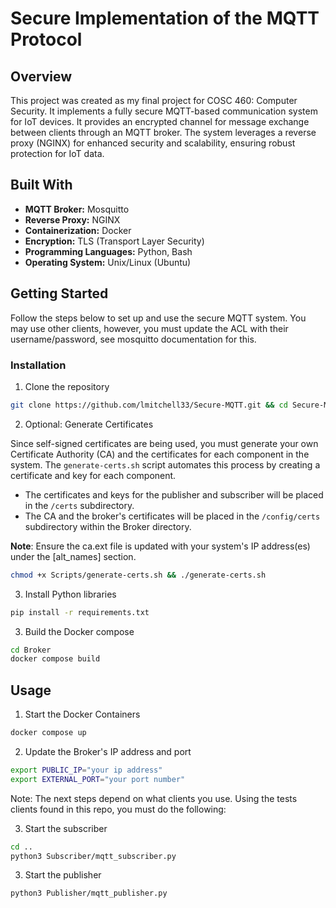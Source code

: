 # **Secure Implementation of the MQTT Protocol**

## **Overview**

This project was created as my final project for COSC 460: Computer Security. It implements a fully secure MQTT-based communication system for IoT devices. It provides an encrypted channel for message exchange between clients through an MQTT broker. The system leverages a reverse proxy (NGINX) for enhanced security and scalability, ensuring robust protection for IoT data.

## **Built With**

- **MQTT Broker:** Mosquitto
- **Reverse Proxy:** NGINX
- **Containerization:** Docker
- **Encryption:** TLS (Transport Layer Security)
- **Programming Languages:** Python, Bash
- **Operating System:** Unix/Linux (Ubuntu)

## **Getting Started**

Follow the steps below to set up and use the secure MQTT system. You may use other clients, however, you must update the ACL with their username/password, see mosquitto documentation for this.

### Installation

1. Clone the repository

```sh
git clone https://github.com/lmitchell33/Secure-MQTT.git && cd Secure-MQTT
```

2. Optional: Generate Certificates

Since self-signed certificates are being used, you must generate your own Certificate Authority (CA) and the certificates for each component in the system. The `generate-certs.sh` script automates this process by creating a certificate and key for each component.

- The certificates and keys for the publisher and subscriber will be placed in the `/certs` subdirectory.
- The CA and the broker's certificates will be placed in the `/config/certs` subdirectory within the Broker directory.

**Note**: Ensure the ca.ext file is updated with your system's IP address(es) under the [alt_names] section.

```sh
chmod +x Scripts/generate-certs.sh && ./generate-certs.sh
```

3. Install Python libraries

```sh
pip install -r requirements.txt
```

3. Build the Docker compose

```sh
cd Broker
docker compose build
```

## **Usage**

1. Start the Docker Containers

```sh
docker compose up
```

2. Update the Broker's IP address and port

```sh
export PUBLIC_IP="your ip address"
export EXTERNAL_PORT="your port number"
```

Note: The next steps depend on what clients you use. Using the tests clients found in this repo, you must do the following:

3. Start the subscriber

```sh
cd ..
python3 Subscriber/mqtt_subscriber.py
```

3. Start the publisher

```sh
python3 Publisher/mqtt_publisher.py
```

